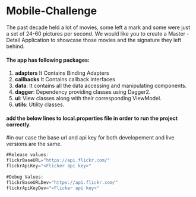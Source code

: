 # Mobile-Challenge

The past decade held a lot of movies, some left a mark and some were just a set of 24-60
pictures per second. We would like you to create a Master - Detail Application to showcase
those movies and the signature they left behind.


#### The app has following packages:
1. **adapters** It Contains Binding Adapters
2. **callbacks** It Contains callback interfaces
3. **data**: It contains all the data accessing and manipulating components.
4. **dagger**: Dependency providing classes using Dagger2.
5. **ui**: View classes along with their corresponding ViewModel.
6. **utils**: Utility classes.

#### add the below lines to local.properties file in order to run the project correctly.
#in our case the base url and api key for both developement and live versions are the same.


```gradle
#Release values:
flickrBaseURL="https://api.flickr.com/"
flickrApiKey="<Flicker api key>"
  
#Debug Values:
flickrBaseURLDev="https://api.flickr.com/"
flickrApiKeyDev="<Flicker api key>"

```
